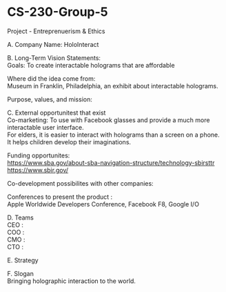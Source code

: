 # CS-230-Group-5
Project - Entreprenuerism &amp; Ethics

A. Company Name: HoloInteract

B. Long-Term Vision Statements: <br />
Goals:
To create interactable holograms that are affordable

Where did the idea come from: <br />
Museum in Franklin, Philadelphia, an exhibit about interactable holograms. 

Purpose, values, and mission: 


C. External opportunitest that exist <br />
Co-marketing: To use with Facebook glasses and provide a much more interactable user interface.<br />
For elders, it is easier to interact with holograms than a screen on a phone. <br />
It helps children develop their imaginations. <br />

Funding opportunites: <br />
https://www.sba.gov/about-sba-navigation-structure/technology-sbirsttr
https://www.sbir.gov/

Co-development possibilites with other companies: <br />

Conferences to present the product : <br />
Apple Worldwide Developers Conference, Facebook F8, Google I/O

D. Teams <br />
CEO : <br />
COO : <br />
CMO : <br />
CTO : <br />

E. Strategy <br />


F. Slogan <br />
Bringing holographic interaction to the world.
